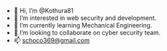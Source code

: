 - 👋 Hi, I’m @Kothura81
- 👀 I’m interested in web security and development. 
- 🌱 I’m currently learning Mechanical Engineering.
- 💞️ I’m looking to collaborate on cyber security team.
- 📫 schoco369@gmail.com

<!---
Kothura81/Kothura81 is a ✨ special ✨ repository because its `README.md` (this file) appears on your GitHub profile.
You can click the Preview link to take a look at your changes.
--->

